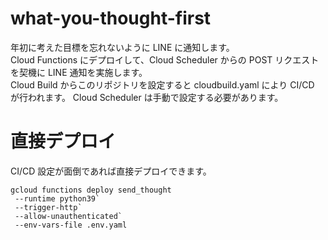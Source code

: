 # what-you-thought-first
年初に考えた目標を忘れないように LINE に通知します。  
Cloud Functions にデプロイして、Cloud Scheduler からの POST リクエストを契機に LINE 通知を実施します。  
Cloud Build からこのリポジトリを設定すると cloudbuild.yaml により CI/CD が行われます。
Cloud Scheduler は手動で設定する必要があります。

# 直接デプロイ
CI/CD 設定が面倒であれば直接デプロイできます。

```
gcloud functions deploy send_thought
 --runtime python39`
 --trigger-http`
 --allow-unauthenticated`
 --env-vars-file .env.yaml
```
